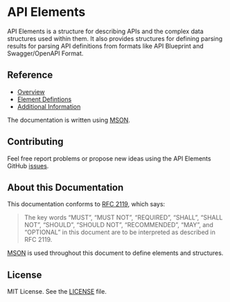 # API Elements

API Elements is a structure for describing APIs and the complex data structures used within them. It also provides structures for defining parsing results for parsing API definitions from formats like API Blueprint and Swagger/OpenAPI Format.

## Reference

- [Overview](./overview.md)
- [Element Defintions](./element-definitions.md)
- [Additional Information](./additional-information.md)

The documentation is written using [MSON][].

## Contributing

Feel free report problems or propose new ideas using the API Elements GitHub
[issues][].

## About this Documentation

This documentation conforms to [RFC 2119][], which says:

> The key words “MUST”, “MUST NOT”, “REQUIRED”, “SHALL”, “SHALL NOT”, “SHOULD”, “SHOULD NOT”, “RECOMMENDED”, “MAY”, and “OPTIONAL” in this document are to be interpreted as described in RFC 2119.

[MSON][] is used throughout this document to define elements and structures.

## License
MIT License. See the [LICENSE][] file.

[RFC 2119]: https://datatracker.ietf.org/doc/rfc2119/
[issues]: https://github.com/apiaryio/api-elements/issues
[Refract]: https://github.com/refractproject/refract-spec
[MSON]: https://github.com/apiaryio/mson
[LICENSE]: https://github.com/apiaryio/api-elements/blob/master/LICENSE
